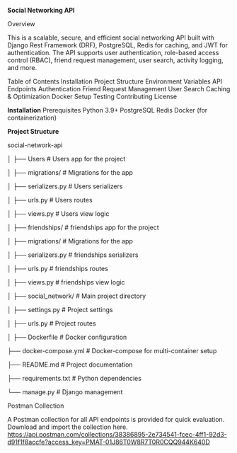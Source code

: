 **Social Networking API**

Overview

This is a scalable, secure, and efficient social networking API built with Django Rest Framework (DRF), PostgreSQL, Redis for caching, and JWT for authentication. The API supports user authentication, role-based access control (RBAC), friend request management, user search, activity logging, and more.

Table of Contents
Installation
Project Structure
Environment Variables
API Endpoints
Authentication
Friend Request Management
User Search
Caching & Optimization
Docker Setup
Testing
Contributing
License

**Installation**
Prerequisites
Python 3.9+
PostgreSQL
Redis
Docker (for containerization)


**Project Structure**

social-network-api

│
├── Users                   # Users app for the project

│   ├── migrations/          # Migrations for the app

│   ├── serializers.py       # Users serializers

│   ├── urls.py              # Users routes

│   ├── views.py             # Users view logic

│
├── friendships/             # friendships app for the project

│   ├── migrations/          # Migrations for the app

│   ├── serializers.py       # friendships serializers

│   ├── urls.py              # friendships routes

│   ├── views.py             # friendships view logic

│
├── social_network/          # Main project directory

│   ├── settings.py          # Project settings

│   ├── urls.py              # Project routes

│
├── Dockerfile               # Docker configuration

├── docker-compose.yml       # Docker-compose for multi-container setup

├── README.md                # Project documentation

├── requirements.txt         # Python dependencies

└── manage.py                # Django management


Postman Collection

A Postman collection for all API endpoints is provided for quick evaluation. Download and import the collection here.
https://api.postman.com/collections/38386895-2e734541-fcec-4ff1-92d3-d91f1f8accfe?access_key=PMAT-01J86T0W8R7T0R0CQQ944K640D



